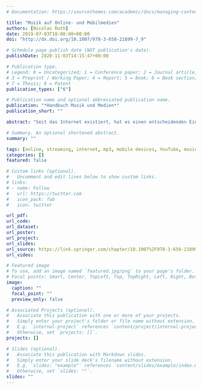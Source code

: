 ```yaml
---
# Documentation: https://sourcethemes.com/academic/docs/managing-content/

title: "Musik auf Online- und Mobilmedien"
authors: [Nicolas Ruth]
date: 2019-07-03T18:00:00+00:00
doi: "http://dx.doi.org/10.1007/978-3-658-21899-7_9"

# Schedule page publish date (NOT publication's date).
publishDate: 2020-11-03T14:15:47+00:00

# Publication type.
# Legend: 0 = Uncategorized; 1 = Conference paper; 2 = Journal article;
# 3 = Preprint / Working Paper; 4 = Report; 5 = Book; 6 = Book section;
# 7 = Thesis; 8 = Patent
publication_types: ["6"]

# Publication name and optional abbreviated publication name.
publication: "*Handbuch Musik und Medien*"
publication_short: ""

abstract: "Seit das Internet existiert, hat es einen entscheidenden Einfluss auf unsere Musikkultur ausgeübt. Musik war immer ein zentraler Inhalt, über den bereits in den ersten Internetforen diskutiert wurde. Darüber hinaus gehörten Musikstücke schon immer zu den Objekten, die Internetnutzer*innen untereinander austauschten oder gemeinsam bearbeiteten. Mit der schnell voranschreitenden Entwicklung von internetfähigen mobilen Endgeräten haben sich die unterschiedlichsten Musiknutzungen zu mobil ausübbaren Tätigkeiten entwickelt. Wie sich der Umgang mit Musik auf Online- und Mobilmedien über die Jahre seit der Entstehung des Internets entwickelt hat, soll in dem vorliegenden Artikel aufgezeigt werden. Von der Entwicklung der MP3 und dem Einfluss dieses Dateiformats auf die Entstehung von Online-Tauschbörsen und der damit einhergehenden Verbreitung der Internetpiraterie, über das Aufkommen von legalen Geschäftsmodellen wie etwa den Musikstreamingservices, hin zu Konzertübertragungen und virtuellen Proben, die über das Internet durchgeführt werden, sollen entscheidende Aspekte dieser Musikgeschichte aufgezeigt werden. Im Zentrum stehen dabei die Auswirkungen, die sich für Hörer und Hörerinnen, Musikschaffende und Musikindustrie ergaben."

# Summary. An optional shortened abstract.
summary: ""

tags: [online, streaming, internet, mp3, mobile devices, YouTube, music industry, copyright]
categories: []
featured: false

# Custom links (optional).
#   Uncomment and edit lines below to show custom links.
# links:
# - name: Follow
#   url: https://twitter.com
#   icon_pack: fab
#   icon: twitter

url_pdf:
url_code:
url_dataset:
url_poster:
url_project:
url_slides:
url_source: https://link.springer.com/chapter/10.1007%2F978-3-658-21899-7_9
url_video:

# Featured image
# To use, add an image named `featured.jpg/png` to your page's folder.
# Focal points: Smart, Center, TopLeft, Top, TopRight, Left, Right, BottomLeft, Bottom, BottomRight.
image:
  caption: ""
  focal_point: ""
  preview_only: false

# Associated Projects (optional).
#   Associate this publication with one or more of your projects.
#   Simply enter your project's folder or file name without extension.
#   E.g. `internal-project` references `content/project/internal-project/index.md`.
#   Otherwise, set `projects: []`.
projects: []

# Slides (optional).
#   Associate this publication with Markdown slides.
#   Simply enter your slide deck's filename without extension.
#   E.g. `slides: "example"` references `content/slides/example/index.md`.
#   Otherwise, set `slides: ""`.
slides: ""
---
```

